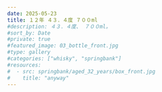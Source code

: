 ```yaml
---
date: 2025-05-23
title: １２年 ４３．４度 ７００ml
#description: ４３．４度、 ７００ml。
#sort_by: Date
#private: true
#featured_image: 03_bottle_front.jpg
#type: gallery
#categories: ["whisky", "springbank"]
#resources:
#  - src: springbank/aged_32_years/box_front.jpg
#    title: "anyway"
---
```

